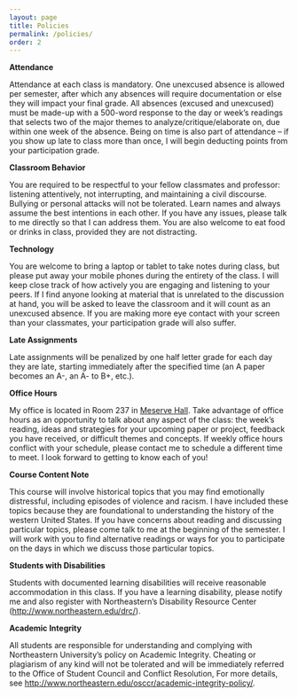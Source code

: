 ```yaml
---
layout: page
title: Policies
permalink: /policies/
order: 2
--- 
```


**Attendance**

Attendance at each class is mandatory. One unexcused absence is allowed per semester, after which any absences will require documentation or else they will impact your final grade. All absences (excused and unexcused) must be made-up with a 500-word response to the day or week’s readings that selects two of the major themes to analyze/critique/elaborate on, due within one week of the absence. Being on time is also part of attendance – if you show up late to class more than once, I will begin deducting points from your participation grade.

**Classroom Behavior**

You are required to be respectful to your fellow classmates and professor: listening attentively, not interrupting, and maintaining a civil discourse. Bullying or personal attacks will not be tolerated. Learn names and always assume the best intentions in each other. If you have any issues, please talk to me directly so that I can address them. You are also welcome to eat food or drinks in class, provided they are not distracting. 

**Technology**

You are welcome to bring a laptop or tablet to take notes during class, but please put away your mobile phones during the entirety of the class. I will keep close track of how actively you are engaging and listening to your peers. If I find anyone looking at material that is unrelated to the discussion at hand, you will be asked to leave the classroom and it will count as an unexcused absence. If you are making more eye contact with your screen than your classmates, your participation grade will also suffer.

**Late Assignments**

Late assignments will be penalized by one half letter grade for each day they are late, starting immediately after the specified time (an A paper becomes an A-, an A- to B+, etc.).

**Office Hours**

My office is located in Room 237 in [Meserve Hall](https://www.google.com/maps/place/Meserve+Hall/@42.3378125,-71.0931276,17z/data=!3m1!4b1!4m5!3m4!1s0x89e37a22217737a9:0x8ba53f8873603d10!8m2!3d42.3378086!4d-71.0909389). Take advantage of office hours as an opportunity to talk about any aspect of the class: the week’s reading, ideas and strategies for your upcoming paper or project, feedback you have received, or difficult themes and concepts. If weekly office hours conflict with your schedule, please contact me to schedule a different time to meet. I look forward to getting to know each of you!

**Course Content Note**

This course will involve historical topics that you may find emotionally distressful, including episodes of violence and racism. I have included these topics because they are foundational to understanding the history of the western United States. If you have concerns about reading and discussing particular topics, please come talk to me at the beginning of the semester. I will work with you to find alternative readings or ways for you to participate on the days in which we discuss those particular topics.

**Students with Disabilities**

Students with documented learning disabilities will receive reasonable accommodation in this class. If you have a learning disability, please notify me and also register with Northeastern’s Disability Resource Center (<http://www.northeastern.edu/drc/>). 

**Academic Integrity**

All students are responsible for understanding and complying with Northeastern University’s policy on Academic Integrity. Cheating or plagiarism of any kind will not be tolerated and will be immediately referred to the Office of Student Council and Conflict Resolution, For more details, see <http://www.northeastern.edu/osccr/academic-integrity-policy/>.
